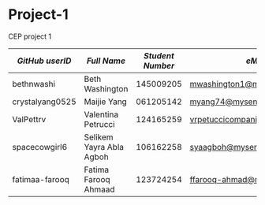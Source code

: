 # Project-1
CEP project 1

|*GitHub userID*|*Full Name*|*Student Number*|*eMail*|   
|--------|-----------|----------------|-------|
|bethnwashi|Beth Washington|145009205|mwashington1@myseneca.ca|
|crystalyang0525|Maijie Yang|061205142|myang74@myseneca.ca|
|ValPettrv|Valentina Petrucci|124165259|vrpetuccicompanion@myseneca.ca|
|spacecowgirl6|Selikem Yayra Abla Agboh|106162258|syaagboh@myseneca.ca|
|fatimaa-farooq| Fatima Farooq Ahmaad|123724254|ffarooq-ahmad@myseneca.ca|
